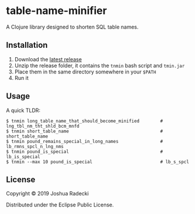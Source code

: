 # table-name-minifier

A Clojure library designed to shorten SQL table names.

## Installation

1. Download the [latest release](https://github.com/rdeckj/table-name-minifier/releases)
2. Unzip the release folder, it contains the `tnmin` bash script and `tmin.jar`
2. Place them in the same directory somewhere in your `$PATH`
3. Run it

## Usage
A quick TLDR:

```
$ tnmin long_table_name_that_should_become_minified        # lng_tbl_nm_tht_shld_bcm_mnfd
$ tnmin short_table_name                                   # short_table_name
$ tnmin pound_remains_special_in_long_names                # lb_rmns_spcl_n_lng_nms
$ tnmin pound_is_special                                   # lb_is_special
$ tnmin --max 10 pound_is_special                          # lb_s_spcl
```

## License

Copyright © 2019 Joshua Radecki

Distributed under the Eclipse Public License.
